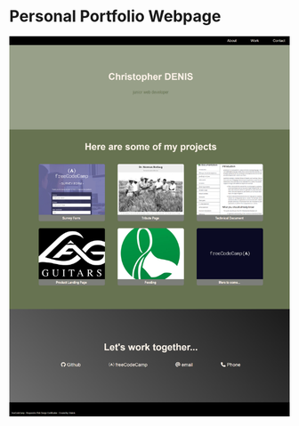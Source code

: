 # Personal Portfolio Webpage

<p align="center">
  <img src="./personalportfoliowebpage.png"/>
</p>
